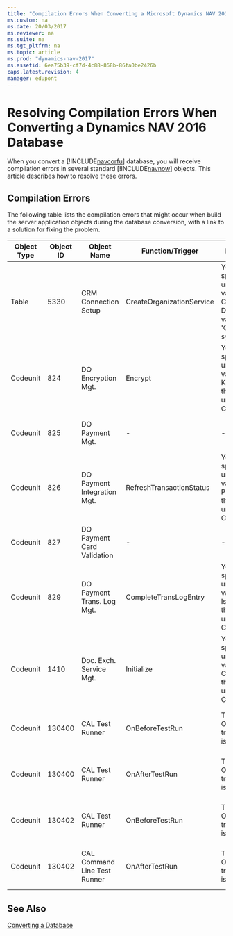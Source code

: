 ```yaml
---
title: "Compilation Errors When Converting a Microsoft Dynamics NAV 2016 Database"
ms.custom: na
ms.date: 20/03/2017
ms.reviewer: na
ms.suite: na
ms.tgt_pltfrm: na
ms.topic: article
ms.prod: "dynamics-nav-2017"
ms.assetid: 6ea75b39-cf7d-4c88-868b-86fa0be2426b
caps.latest.revision: 4
manager: edupont
---
```

# Resolving Compilation Errors When Converting a Dynamics NAV 2016 Database
When you convert a [!INCLUDE[navcorfu](includes/navcorfu_md.md)] database, you will receive compilation errors in several standard [!INCLUDE[navnow](includes/navnow_md.md)] objects. This article describes how to resolve these errors.

## Compilation Errors
The following table lists the compilation errors that might occur when build the server application objects during the database conversion, with a link to a solution for fixing the problem.

|  Object Type  |  Object ID  |  Object Name  |  Function/Trigger  |  Error Message  |  Solution  |
|---------------|-------------|---------------|--------------------|------------|------------|
|Table|5330|CRM Connection Setup|CreateOrganizationService|You have specified an unknown variable. CrmServiceClient Define the variable under 'Global C/AL symbols'.|See [Resolving Table 5330 CRM Connection Setup Error](Resolve-Table-5330-Error-Converting-Database.md). |
|Codeunit|824|DO Encryption Mgt.|Encrypt|You have specified an unknown variable. KeyExists Define the variable under 'Global C/AL symbols'.|See [Resolving Dynamics Online Payment Service Errors](Resolve-Dynamics-Online-Errors-Database-Conversion.md).|
|Codeunit|825|DO Payment Mgt.| - | - |See [Resolving Dynamics Online Payment Service Errors](Resolve-Dynamics-Online-Errors-Database-Conversion.md).|
|Codeunit|826|DO Payment Integration Mgt.|RefreshTransactionStatus|You have specified an unknown variable. Payment Define the variable under 'Global C/AL symbols'.|See [Resolving Dynamics Online Payment Service Errors](Resolve-Dynamics-Online-Errors-Database-Conversion.md).|
|Codeunit|827|DO Payment Card Validation| - | - |See [Resolving Dynamics Online Payment Service Errors](Resolve-Dynamics-Online-Errors-Database-Conversion.md).|
|Codeunit|829|DO Payment Trans. Log Mgt.|CompleteTransLogEntry|You have specified an unknown variable. IsSuccess Define the variable under 'Global C/AL symbols'.|See [Resolving Dynamics Online Payment Service Errors](Resolve-Dynamics-Online-Errors-Database-Conversion.md).|
|Codeunit|1410|Doc. Exch. Service Mgt.|Initialize|You have specified an unknown variable. Consumer Define the variable under 'Global C/AL symbols'.|See [Resolving Codeunit 1410 Doc. Exch. Service Mgt. Error](Resolve-CU1410-Doc-Exch-Service-Mgt-Compilation-Error.md).|
|Codeunit|130400|CAL Test Runner|OnBeforeTestRun|The OnBeforeTestRun trigger signature is not valid.|See [Resolving OnBeforeTestRun and OnAfterTestRun Trigger Errors](Resolve-OnBeforeTestRun-OnAfterTestRun-Compile-Errors.md).|
|Codeunit|130400|CAL Test Runner|OnAfterTestRun|The OnAfterTestRun trigger signature is not valid.|See [Resolving OnBeforeTestRun and OnAfterTestRun Trigger Errors](Resolve-OnBeforeTestRun-OnAfterTestRun-Compile-Errors.md).|
|Codeunit|130402|CAL Test Runner|OnBeforeTestRun|The OnBeforeTestRun trigger signature is not valid.|See [Resolving OnBeforeTestRun and OnAfterTestRun Trigger Errors](Resolve-OnBeforeTestRun-OnAfterTestRun-Compile-Errors.md).|
|Codeunit|130402|CAL Command Line Test Runner|OnAfterTestRun|The OnAfterTestRun trigger signature is not valid.|See [Resolving OnBeforeTestRun and OnAfterTestRun Trigger Errors](Resolve-OnBeforeTestRun-OnAfterTestRun-Compile-Errors.md).|

## See Also  
 [Converting a Database](Converting-a-Database.md)
